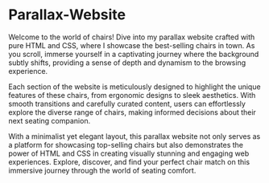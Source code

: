 # Parallax-Website
Welcome to the world of chairs! Dive into my parallax website crafted with pure HTML and CSS, where I showcase the best-selling chairs in town. As you scroll, immerse yourself in a captivating journey where the background subtly shifts, providing a sense of depth and dynamism to the browsing experience.

Each section of the website is meticulously designed to highlight the unique features of these chairs, from ergonomic designs to sleek aesthetics. With smooth transitions and carefully curated content, users can effortlessly explore the diverse range of chairs, making informed decisions about their next seating companion.

With a minimalist yet elegant layout, this parallax website not only serves as a platform for showcasing top-selling chairs but also demonstrates the power of HTML and CSS in creating visually stunning and engaging web experiences. Explore, discover, and find your perfect chair match on this immersive journey through the world of seating comfort.
